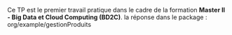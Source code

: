 Ce TP est le premier travail pratique dans le cadre de la formation **Master II - Big Data et Cloud Computing (BD2C)**.
la réponse dans le package : org/example/gestionProduits
